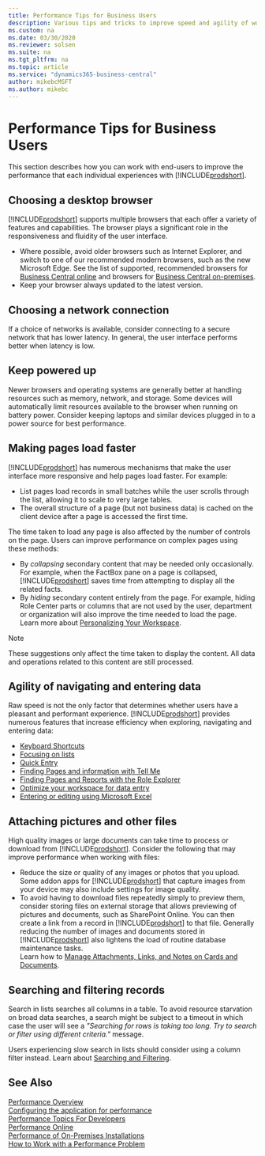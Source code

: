 ```yaml
---
title: Performance Tips for Business Users
description: Various tips and tricks to improve speed and agility of working with Business Central.
ms.custom: na
ms.date: 03/30/2020
ms.reviewer: solsen
ms.suite: na
ms.tgt_pltfrm: na
ms.topic: article
ms.service: "dynamics365-business-central"
author: mikebcMSFT
ms.author: mikebc
---
```


# Performance Tips for Business Users

This section describes how you can work with end-users to improve the performance that each individual experiences with [!INCLUDE[prodshort](../developer/includes/prodshort.md)].

## Choosing a desktop browser

[!INCLUDE[prodshort](../developer/includes/prodshort.md)] supports multiple browsers that each offer a variety of features and capabilities. The browser plays a significant role in the responsiveness and fluidity of the user interface.

- Where possible, avoid older browsers such as Internet Explorer, and switch to one of our recommended modern browsers, such as the new Microsoft Edge. See the list of supported, recommended browsers for [Business Central online](https://go.microsoft.com/fwlink/?linkid=2110804) and browsers for [Business Central on-premises](https://go.microsoft.com/fwlink/?linkid=2110719).
- Keep your browser always updated to the latest version.

## Choosing a network connection
If a choice of networks is available, consider connecting to a secure network that has lower latency. In general, the user interface performs better when latency is low.

## Keep powered up
Newer browsers and operating systems are generally better at handling resources such as memory, network, and storage. Some devices will automatically limit resources available to the browser when running on battery power. Consider keeping laptops and similar devices plugged in to a power source for best performance.

<!-- ## Freeing up device resources
In order to provide an optimal experience, Business Central saves some preferences in your browser's local storage. No business data is saved, only settings that determine how the page is displayed. [!INCLUDE[prodshort] should consume significant browser storage space, but an environment that has undergone significant change from extensions may consume more space. You can clear browser local storage to increase performance in some cases.
-->

## Making pages load faster
[!INCLUDE[prodshort](../developer/includes/prodshort.md)] has numerous mechanisms that make the user interface more responsive and help pages load faster. For example:
 - List pages load records in small batches while the user scrolls through the list, allowing it to scale to very large tables.
 - The overall structure of a page (but not business data) is cached on the client device after a page is accessed the first time.

The time taken to load any page is also affected by the number of controls on the page. Users can improve performance on complex pages using these methods: 
- By *collapsing* secondary content that may be needed only occasionally. For example, when the FactBox pane on a page is collapsed, [!INCLUDE[prodshort](../developer/includes/prodshort.md)] saves time from attempting to display all the related facts.
- By *hiding* secondary content entirely from the page. For example, hiding Role Center parts or columns that are not used by the user, department or organization will also improve the time needed to load the page. Learn more about [Personalizing Your Workspace](/dynamics365/business-central/ui-personalization-user).

> [!NOTE]  
> These suggestions only affect the time taken to display the content. All data and operations related to this content are still processed.

## Agility of navigating and entering data

Raw speed is not the only factor that determines whether users have a pleasant and performant experience. [!INCLUDE[prodshort](../developer/includes/prodshort.md)] provides numerous features that increase efficiency when exploring, navigating and entering data:
- [Keyboard Shortcuts](/dynamics365/business-central/keyboard-shortcuts)  
- [Focusing on lists](/dynamics365/business-central/ui-enter-data#Focus)  
- [Quick Entry](/dynamics365/business-central/ui-enter-data#QuickEntry)  
- [Finding Pages and information with Tell Me](/dynamics365/business-central/ui-search)  
- [Finding Pages and Reports with the Role Explorer](/dynamics365/business-central/ui-role-explorer)  
- [Optimize your workspace for data entry](/dynamics365/business-central/ui-personalization-user)  
- [Entering or editing using Microsoft Excel](/dynamics365/business-central/across-work-with-excel)  


## Attaching pictures and other files

High quality images or large documents can take time to process or download from [!INCLUDE[prodshort](../developer/includes/prodshort.md)]. Consider the following that may improve performance when working with files:
- Reduce the size or quality of any images or photos that you upload. Some addon apps for [!INCLUDE[prodshort](../developer/includes/prodshort.md)] that capture images from your device may also include settings for image quality.
- To avoid having to download files repeatedly simply to preview them, consider storing files on external storage that allows previewing of pictures and documents, such as SharePoint Online. You can then create a link from a record in [!INCLUDE[prodshort](../developer/includes/prodshort.md)] to that file. Generally reducing the number of images and documents stored in [!INCLUDE[prodshort](../developer/includes/prodshort.md)] also lightens the load of routine database maintenance tasks.  
Learn how to [Manage Attachments, Links, and Notes on Cards and Documents](/dynamics365/business-central/ui-how-add-link-to-record).  

## Searching and filtering records

Search in lists searches all columns in a table. To avoid resource starvation on broad data searches, a search might be subject to a timeout in which case the user will see a *"Searching for rows is taking too long. Try to search or filter using different criteria."* message. 

Users experiencing slow search in lists should consider using a column filter instead. Learn about [Searching and Filtering](/dynamics365/business-central/ui-search-filter-faq).  

## See Also

[Performance Overview](performance-overview.md)  
[Configuring the application for performance](performance-application.md)  
[Performance Topics For Developers](performance-developer.md)  
[Performance Online](performance-online.md)  
[Performance of On-Premises Installations](performance-onprem.md)  
[How to Work with a Performance Problem](performance-work-perf-problem.md)  

